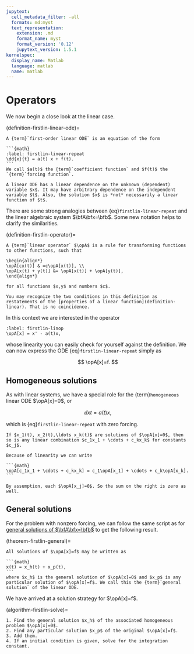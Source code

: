 ```yaml
---
jupytext:
  cell_metadata_filter: -all
  formats: md:myst
  text_representation:
    extension: .md
    format_name: myst
    format_version: '0.12'
    jupytext_version: 1.5.1
kernelspec:
  display_name: Matlab
  language: matlab
  name: matlab
---
```

# Operators

We now begin a close look at the linear case.

(definition-firstlin-linear-ode)=

````{proof:definition} First-order linear ODE
A {term}`first-order linear ODE` is an equation of the form

```{math}
:label: firstlin-linear-repeat
\dd{x}{t} = a(t) x + f(t).
```
We call $a(t)$ the {term}`coefficient function` and $f(t)$ the `{term}`forcing function`.

````

```{tip}
A linear ODE has a linear dependence on the unknown (dependent) variable $x$. It may have arbitrary dependence on the independent variable $t$. Also, the solution $x$ is *not* necessarily a linear function of $t$.
```

There are some strong analogies between {eq}`firstlin-linear-repeat` and the linear algebraic system $\bfA\bfx=\bfb$. Some new notation helps to clarify the similarities.

(definition-firstlin-operator)=

````{proof:definition} Linear operator
A {term}`linear operator` $\opA$ is a rule for transforming functions to other functions, such that

\begin{align*}
\opA[cx(t)] & =c\opA[x(t)], \\
\opA[x(t) + y(t)] &= \opA[x(t)] + \opA[y(t)],
\end{align*}

for all functions $x,y$ and numbers $c$.
````

```{note}
You may recognize the two conditions in this definition as restatements of the [properties of a linear function](definition-linear). That is no coincidence.
```

In this context we are interested in the operator

```{math}
:label: firstlin-linop
\opA[x] = x' - a(t)x,
```

whose linearity you can easily check for yourself against the definition. We can now express the ODE {eq}`firstlin-linear-repeat` simply as

$$
\opA[x]=f.
$$

## Homogeneous solutions

As with linear systems, we have a special role for the {term}`homogeneous` linear ODE $\opA[x]=0$, or

$$
\dd{x}{t} = a(t)x,
$$

which is {eq}`firstlin-linear-repeat` with zero forcing.

````{proof:theorem} Superposition
If $x_1(t), x_2(t),\ldots x_k(t)$ are solutions of $\opA[x]=0$, then so is any linear combination $c_1x_1 + \cdots + c_kx_k$ for constants $c_j$. 
````

````{proof:proof}
Because of linearity we can write

```{math}
\opA[c_1x_1 + \cdots + c_kx_k] = c_1\opA[x_1] + \cdots + c_k\opA[x_k].
```

By assumption, each $\opA[x_j]=0$. So the sum on the right is zero as well.
````

## General solutions

For the problem with nonzero forcing, we can follow the same script as for [general solutions of $\bfA\bfx=\bfb$](theorem-linalg-general) to get the following result.

(theorem-firstlin-general)=

````{proof:theorem}
All solutions of $\opA[x]=f$ may be written as

```{math}
x(t) = x_h(t) + x_p(t),
```
where $x_h$ is the general solution of $\opA[x]=0$ and $x_p$ is any particular solution of $\opA[x]=f$. We call this the {term}`general solution` of the linear ODE.
````

We have arrived at a solution strategy for $\opA[x]=f$.

(algorithm-firstlin-solve)=

````{proof:algorithm} Solution of a first-order linear ODE
1. Find the general solution $x_h$ of the associated homogeneous problem $\opA[x]=0$.
2. Find any particular solution $x_p$ of the original $\opA[x]=f$.
3. Add them.
4. If an initial condition is given, solve for the integration constant.
````
